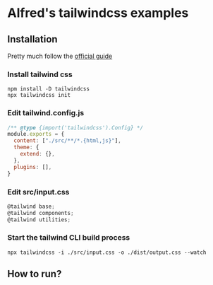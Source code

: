 # Alfred's tailwindcss examples

## Installation
Pretty much follow the [official guide](https://tailwindcss.com/docs/installation)

### Install tailwind css

```
npm install -D tailwindcss
npx tailwindcss init
```

### Edit tailwind.config.js
```javascript
/** @type {import('tailwindcss').Config} */
module.exports = {
  content: ["./src/**/*.{html,js}"],
  theme: {
    extend: {},
  },
  plugins: [],
}
```

### Edit src/input.css
```javascript
@tailwind base;
@tailwind components;
@tailwind utilities;
```

### Start the tailwind CLI build process
```
npx tailwindcss -i ./src/input.css -o ./dist/output.css --watch
```


## How to run?
